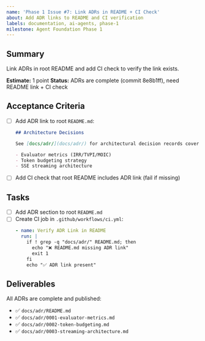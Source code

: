 ```yaml
---
name: 'Phase 1 Issue #7: Link ADRs in README + CI Check'
about: Add ADR links to README and CI verification
labels: documentation, ai-agents, phase-1
milestone: Agent Foundation Phase 1
---
```


## Summary

Link ADRs in root README and add CI check to verify the link exists.

**Estimate:** 1 point **Status:** ADRs are complete (commit 8e8b1ff), need
README link + CI check

## Acceptance Criteria

- [ ] Add ADR link to root `README.md`:

  ```markdown
  ## Architecture Decisions

  See [docs/adr/](docs/adr/) for architectural decision records covering:

  - Evaluator metrics (IRR/TVPI/MOIC)
  - Token budgeting strategy
  - SSE streaming architecture
  ```

- [ ] Add CI check that root README includes ADR link (fail if missing)

## Tasks

- [ ] Add ADR section to root `README.md`
- [ ] Create CI job in `.github/workflows/ci.yml`:
  ```yaml
  - name: Verify ADR Link in README
    run: |
      if ! grep -q "docs/adr/" README.md; then
        echo "❌ README.md missing ADR link"
        exit 1
      fi
      echo "✅ ADR link present"
  ```

## Deliverables

All ADRs are complete and published:

- ✅ `docs/adr/README.md`
- ✅ `docs/adr/0001-evaluator-metrics.md`
- ✅ `docs/adr/0002-token-budgeting.md`
- ✅ `docs/adr/0003-streaming-architecture.md`
